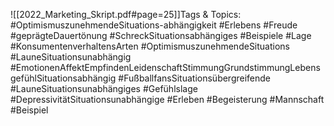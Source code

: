 
![[2022_Marketing_Skript.pdf#page=25]]Tags & Topics:
   #OptimismuszunehmendeSituations-abhängigkeit
   #Erlebens
   #Freude
   #geprägteDauertönung
   #SchreckSituationsabhängiges
   #Beispiele
   #Lage
   #KonsumentenverhaltensArten
   #OptimismuszunehmendeSituations
   #LauneSituationsunabhängig
   #EmotionenAffektEmpfindenLeidenschaftStimmungGrundstimmungLebensgefühlSituationsabhängig
   #FußballfansSituationsübergreifende
   #LauneSituationsunabhängiges
   #Gefühlslage
   #DepressivitätSituationsunabhängige
   #Erleben
   #Begeisterung
   #Mannschaft
   #Beispiel